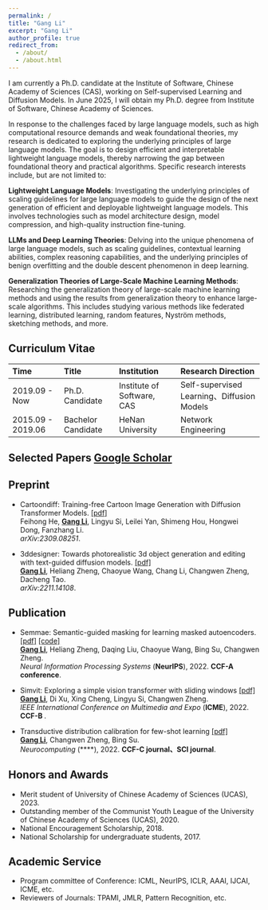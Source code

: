 ```yaml
---
permalink: /
title: "Gang Li"
excerpt: "Gang Li"
author_profile: true
redirect_from: 
  - /about/
  - /about.html
---
```


I am currently a Ph.D. candidate at the Institute of Software, Chinese Academy of Sciences (CAS), working on Self-supervised Learning and Diffusion Models.
In June 2025, I will obtain my Ph.D. degree from Institute of Software, Chinese Academy of Sciences.  

In response to the challenges faced by large language models, such as high computational resource demands and weak foundational theories, my research is dedicated to exploring the underlying principles of large language models. The goal is to design efficient and interpretable lightweight language models, thereby narrowing the gap between foundational theory and practical algorithms. Specific research interests include, but are not limited to:

**Lightweight Language Models**: Investigating the underlying principles of scaling guidelines for large language models to guide the design of the next generation of efficient and deployable lightweight language models. This involves technologies such as model architecture design, model compression, and high-quality instruction fine-tuning.

**LLMs and Deep Learning Theories**: Delving into the unique phenomena of large language models, such as scaling guidelines, contextual learning abilities, complex reasoning capabilities, and the underlying principles of benign overfitting and the double descent phenomenon in deep learning.

**Generalization Theories of Large-Scale Machine Learning Methods**: Researching the generalization theory of large-scale machine learning methods and using the results from generalization theory to enhance large-scale algorithms. This includes studying various methods like federated learning, distributed learning, random features, Nyström methods, sketching methods, and more.

## Curriculum Vitae 

| Time               | Title                                                       | Institution                               | Research Direction                                    |
|:-------------------| :---------------------------------------------------------- | :---------------------------------------- | :---------------------------------------------------- |
| 2019.09 - Now  | Ph.D. Candidate                                             | Institute of Software, CAS | Self-supervised Learning、Diffusion Models |
| 2015.09 - 2019.06  | Bachelor Candidate                                          | HeNan University                   | Network Engineering            |

## Selected Papers [Google Scholar](https://scholar.google.com/citations?user=StWrqHIAAAAJ&hl=en)
## Preprint
* Cartoondiff: Training-free Cartoon Image Generation with Diffusion Transformer Models.
[[pdf]](https://arxiv.org/pdf/2309.08251.pdf) <br>
Feihong He, <u><b>Gang Li</b></u>, Lingyu Si, Leilei Yan, Shimeng Hou, Hongwei Dong, Fanzhang Li.  <br>
<i> arXiv:2309.08251</i>.

* 3ddesigner: Towards photorealistic 3d object generation and editing with text-guided diffusion models.
[[pdf]](https://arxiv.org/pdf/2211.14108) <br>
<u><b>Gang Li</b></u>, Heliang Zheng, Chaoyue Wang, Chang Li, Changwen Zheng, Dacheng Tao.  <br>
<i> arXiv:2211.14108</i>.

## Publication

* Semmae: Semantic-guided masking for learning masked autoencoders.
[[pdf]](https://proceedings.neurips.cc/paper_files/paper/2022/file/5c186016d0844767209dc36e9e61441b-Paper-Conference.pdf)
[[code]](https://github.com/ucasligang/SemMAE) <br>
<u><b>Gang Li</b></u>, Heliang Zheng, Daqing Liu, Chaoyue Wang, Bing Su, Changwen Zheng. <br>
<i>Neural Information Processing Systems</i> (**NeurIPS**), 2022. <b>CCF-A conference</b>.

* Simvit: Exploring a simple vision transformer with sliding windows
[[pdf]](https://arxiv.org/pdf/2112.13085.pdf) <br>
<u><b>Gang Li</b></u>, Di Xu, Xing Cheng, Lingyu Si, Changwen Zheng. <br>
<i>IEEE International Conference on Multimedia and Expo</i> (**ICME**), 2022. <b>CCF-B </b>.

* Transductive distribution calibration for few-shot learning
[[pdf]](https://www.sciencedirect.com/science/article/abs/pii/S0925231222006634) <br>
<u><b>Gang Li</b></u>, Changwen Zheng, Bing Su. <br>
<i>Neurocomputing</i> (****), 2022. <b>CCF-C journal、SCI journal</b>.



## Honors and Awards

* Merit student of University of Chinese Academy of Sciences (UCAS), 2023.
* Outstanding member of the Communist Youth League of the University of Chinese Academy of Sciences (UCAS), 2020.
* National Encouragement Scholarship, 2018.
* National Scholarship for undergraduate students, 2017.

## Academic Service
* Program committee of Conference: ICML, NeurIPS, ICLR, AAAI, IJCAI, ICME, etc.
* Reviewers of Journals: TPAMI, JMLR, Pattern Recognition, etc.
